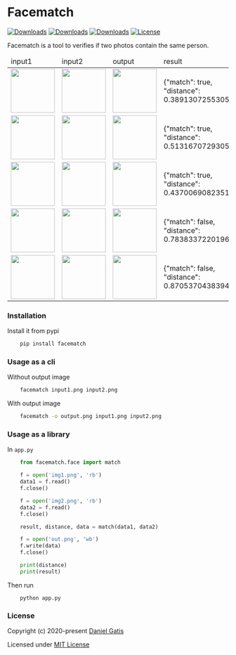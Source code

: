 
# Facematch

[![Downloads](https://pepy.tech/badge/facematch)](https://pepy.tech/project/facematch)
[![Downloads](https://pepy.tech/badge/facematch/month)](https://pepy.tech/project/facematch/month)
[![Downloads](https://pepy.tech/badge/facematch/week)](https://pepy.tech/project/facematch/week)
[![License](https://img.shields.io/badge/License-MIT-blue.svg)](https://img.shields.io/badge/License-MIT-blue.svg)

Facematch is a tool to verifies if two photos contain the same person.

<table>
    <thead>
        <tr>
            <td>input1</td>
            <td>input2</td>
            <td>output</td>
            <td>result</td>
        </tr>
    </thead>
    <tbody>
        <tr>
            <td><img src="https://raw.githubusercontent.com/danielgatis/facematch/master/examples/daniel1.jpg" width="100" /></td>
            <td><img src="https://raw.githubusercontent.com/danielgatis/facematch/master/examples/doc.png" width="100" /></td>
            <td><img src="https://raw.githubusercontent.com/danielgatis/facematch/master/examples/daniel1-doc.png" width="100" /></td>
            <td><span>{"match": true, "distance": 0.38913072553055295}</span></td>
        </tr>
        <tr>
            <td><img src="https://raw.githubusercontent.com/danielgatis/facematch/master/examples/daniel2.jpg" width="100" /></td>
            <td><img src="https://raw.githubusercontent.com/danielgatis/facematch/master/examples/doc.png" width="100" /></td>
            <td><img src="https://raw.githubusercontent.com/danielgatis/facematch/master/examples/daniel2-doc.png" width="100" /></td>
            <td><span>{"match": true, "distance": 0.5131670729305189}</span></td>
        </tr>
        <tr>
            <td><img src="https://raw.githubusercontent.com/danielgatis/facematch/master/examples/daniel1.jpg" width="100" /></td>
            <td><img src="https://raw.githubusercontent.com/danielgatis/facematch/master/examples/daniel2.jpg" width="100" /></td>
            <td><img src="https://raw.githubusercontent.com/danielgatis/facematch/master/examples/daniel1-daniel2.png" width="100" /></td>
            <td><span>{"match": true, "distance": 0.4370069082351905}</span></td>
        </tr>
        <tr>
            <td><img src="https://raw.githubusercontent.com/danielgatis/facematch/master/examples/ronaldinho1.jpg" width="100" /></td>
            <td><img src="https://raw.githubusercontent.com/danielgatis/facematch/master/examples/doc.png" width="100" /></td>
            <td><img src="https://raw.githubusercontent.com/danielgatis/facematch/master/examples/ronaldinho1-doc.png" width="100" /></td>
            <td><span>{"match": false, "distance": 0.7838337220196059}</span></td>
        </tr>
        <tr>
            <td><img src="https://raw.githubusercontent.com/danielgatis/facematch/master/examples/daniel1.jpg" width="100" /></td>
            <td><img src="https://raw.githubusercontent.com/danielgatis/facematch/master/examples/ronaldinho1.jpg" width="100" /></td>
            <td><img src="https://raw.githubusercontent.com/danielgatis/facematch/master/examples/daniel1-ronaldinho1.png" width="100" /></td>
            <td><span>{"match": false, "distance": 0.8705370438394476}</span></td>
        </tr>
    </tbody>
</table>

### Installation

Install it from pypi

```bash
    pip install facematch
```

### Usage as a cli

Without output image
```bash
    facematch input1.png input2.png
```

With output image
```bash
    facematch -o output.png input1.png input2.png
```

### Usage as a library

In `app.py`

```python
    from facematch.face import match

    f = open('img1.png', 'rb')
    data1 = f.read()
    f.close()

    f = open('img2.png', 'rb')
    data2 = f.read()
    f.close()

    result, distance, data = match(data1, data2)

    f = open('out.png', 'wb')
    f.write(data)
    f.close()

    print(distance)
    print(result)
```

Then run
```
    python app.py
```

### License

Copyright (c) 2020-present [Daniel Gatis](https://github.com/danielgatis)

Licensed under [MIT License](./LICENSE.txt)
